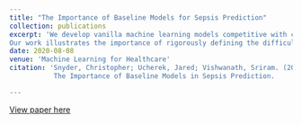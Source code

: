 ```yaml
---
title: "The Importance of Baseline Models for Sepsis Prediction"
collection: publications
excerpt: 'We develop vanilla machine learning models competitive with contemporary black-box models used in sepsis prediction.
Our work illustrates the importance of rigorously defining the difficulty of your targeted task when developing novel solutions.'
date: 2020-08-08
venue: 'Machine Learning for Healthcare'
citation: 'Snyder, Christopher; Ucherek, Jared; Vishwanath, Sriram. (2020).
           The Importance of Baseline Models in Sepsis Prediction.

---
```


[View paper here](https://static1.squarespace.com/static/59d5ac1780bd5ef9c396eda6/t/5f243c6292fc2c27220e02a7/1596210274996/5_CameraReadySubmission_Clinical_Abstract.pdf)
